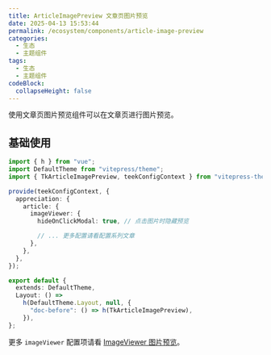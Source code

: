 ```yaml
---
title: ArticleImagePreview 文章页图片预览
date: 2025-04-13 15:53:44
permalink: /ecosystem/components/article-image-preview
categories:
  - 生态
  - 主题组件
tags:
  - 生态
  - 主题组件
codeBlock:
  collapseHeight: false
---
```


使用文章页图片预览组件可以在文章页进行图片预览。

## 基础使用

```ts
import { h } from "vue";
import DefaultTheme from "vitepress/theme";
import { TkArticleImagePreview, teekConfigContext } from "vitepress-theme-teek";

provide(teekConfigContext, {
  appreciation: {
    article: {
      imageViewer: {
        hideOnClickModal: true, // 点击图片时隐藏预览

        // ... 更多配置请看配置系列文章
      },
    },
  },
});

export default {
  extends: DefaultTheme,
  Layout: () =>
    h(DefaultTheme.Layout, null, {
      "doc-before": () => h(TkArticleImagePreview),
    }),
};
```

更多 `imageViewer` 配置项请看 [ImageViewer 图片预览](/ecosystem/components/image-viewer)。
